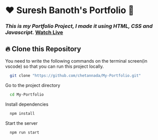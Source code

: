 # ❤️ Suresh Banoth's Portfolio 🙏
### _This is my Portfolio Project, I made it using HTML, CSS and Javascript._ [Watch Live](https://vercel.com/banoth-sureshs-projects/suresh-banoth-portfolio)

## 🔥 Clone this Repository
You need to write the following commands on the terminal screen(in vscode) so that you can run this project locally.

```bash
  git clone "https://github.com/chetannada/My-Portfolio.git"
```
Go to the project directory

```bash
  cd My-Portfolio
```
Install dependencies
```bash
  npm install
```
Start the server
```bash
  npm run start
```





